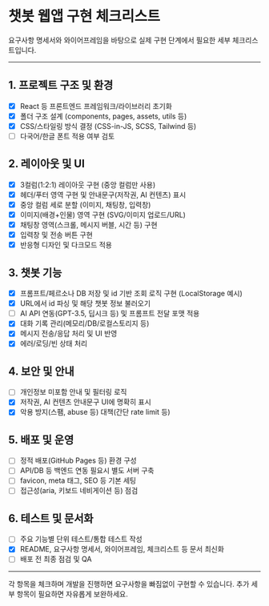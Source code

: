 # 챗봇 웹앱 구현 체크리스트

요구사항 명세서와 와이어프레임을 바탕으로 실제 구현 단계에서 필요한 세부 체크리스트입니다.

---

## 1. 프로젝트 구조 및 환경
- [x] React 등 프론트엔드 프레임워크/라이브러리 초기화
- [x] 폴더 구조 설계 (components, pages, assets, utils 등)
- [x] CSS/스타일링 방식 결정 (CSS-in-JS, SCSS, Tailwind 등)
- [ ] 다국어/한글 폰트 적용 여부 검토

## 2. 레이아웃 및 UI
- [x] 3컬럼(1:2:1) 레이아웃 구현 (중앙 컬럼만 사용)
- [x] 헤더/푸터 영역 구현 및 안내문구(저작권, AI 컨텐츠) 표시
- [x] 중앙 컬럼 세로 분할 (이미지, 채팅창, 입력창)
- [x] 이미지(배경+인물) 영역 구현 (SVG/이미지 업로드/URL)
- [x] 채팅창 영역(스크롤, 메시지 버블, 시간 등) 구현
- [x] 입력창 및 전송 버튼 구현
- [x] 반응형 디자인 및 다크모드 적용

## 3. 챗봇 기능
- [x] 프롬프트/페르소나 DB 저장 및 id 기반 조회 로직 구현 (LocalStorage 예시)
- [x] URL에서 id 파싱 및 해당 챗봇 정보 불러오기
- [ ] AI API 연동(GPT-3.5, 딥시크 등) 및 프롬프트 전달 포맷 적용
- [x] 대화 기록 관리(메모리/DB/로컬스토리지 등)
- [x] 메시지 전송/응답 처리 및 UI 반영
- [x] 에러/로딩/빈 상태 처리

## 4. 보안 및 안내
- [ ] 개인정보 미포함 안내 및 필터링 로직
- [x] 저작권, AI 컨텐츠 안내문구 UI에 명확히 표시
- [x] 악용 방지(스팸, abuse 등) 대책(간단 rate limit 등)

## 5. 배포 및 운영
- [ ] 정적 배포(GitHub Pages 등) 환경 구성
- [ ] API/DB 등 백엔드 연동 필요시 별도 서버 구축
- [ ] favicon, meta 태그, SEO 등 기본 세팅
- [ ] 접근성(aria, 키보드 네비게이션 등) 점검

## 6. 테스트 및 문서화
- [ ] 주요 기능별 단위 테스트/통합 테스트 작성
- [x] README, 요구사항 명세서, 와이어프레임, 체크리스트 등 문서 최신화
- [ ] 배포 전 최종 점검 및 QA

---

각 항목을 체크하며 개발을 진행하면 요구사항을 빠짐없이 구현할 수 있습니다. 추가 세부 항목이 필요하면 자유롭게 보완하세요.
